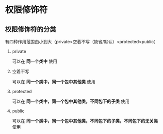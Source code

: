 # 权限修饰符

## 权限修饰符的分类

有四种作用范围由小到大（private<空着不写（缺省/默认）<protected<public）

1. private

    可以在 **同一个类中** 使用

2. 空着不写

   可以在 **同一个类中，同一个包中其他类** 使用

3. protected

   可以在 **同一个类中，同一个包中其他类，不同包下的子类** 使用

4. public

   可以在 **同一个类中，同一个包中其他类，不同包下的子类，不同包下的无关类** 使用

## 
